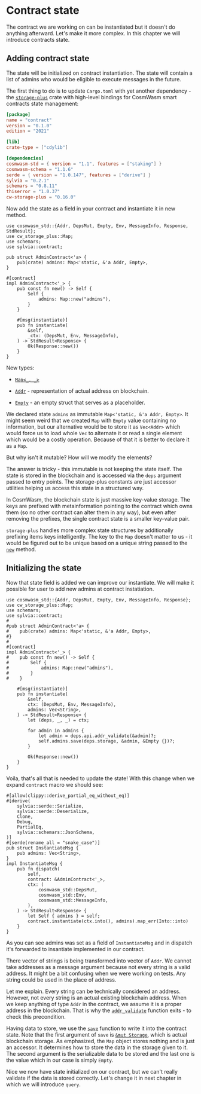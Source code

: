 # Contract state

The contract we are working on can be instantiated but it doesn't do anything afterward.
Let's make it more complex. In this chapter we will introduce contracts state.

## Adding contract state

The state will be initialized on contract instantiation. The state
will contain a list of admins who would be eligible to execute messages in the future.

The first thing to do is to update `Cargo.toml` with yet another dependency - the
[`storage-plus`](https://crates.io/crates/cw-storage-plus) crate with high-level bindings for CosmWasm
smart contracts state management:

```toml
[package]
name = "contract"
version = "0.1.0"
edition = "2021"

[lib]
crate-type = ["cdylib"]

[dependencies]
cosmwasm-std = { version = "1.1", features = ["staking"] }
cosmwasm-schema = "1.1.6"
serde = { version = "1.0.147", features = ["derive"] }
sylvia = "0.2.1"
schemars = "0.8.11"
thiserror = "1.0.37"
cw-storage-plus = "0.16.0"
```

Now add the state as a field in your contract and instantiate it in new method.

```rust,noplayground
use cosmwasm_std::{Addr, DepsMut, Empty, Env, MessageInfo, Response, StdResult};
use cw_storage_plus::Map;
use schemars;
use sylvia::contract;

pub struct AdminContract<'a> {
    pub(crate) admins: Map<'static, &'a Addr, Empty>,
}

#[contract]
impl AdminContract<'_> {
    pub const fn new() -> Self {
        Self {
            admins: Map::new("admins"),
        }
    }

    #[msg(instantiate)]
    pub fn instantiate(
        &self,
        _ctx: (DepsMut, Env, MessageInfo),
    ) -> StdResult<Response> {
        Ok(Response::new())
    }
}
```

New types:

- [`Map<_, _>`](https://docs.rs/cw-storage-plus/0.16.0/cw_storage_plus/struct.Map.html)

- [`Addr`](https://docs.rs/cosmwasm-std/0.16.0/cosmwasm_std/struct.Addr.html) - representation of
  actual address on blockchain.

- [`Empty`](https://docs.rs/cosmwasm-std/0.16.0/cosmwasm_std/struct.Empty.html) - an empty struct
  that serves as a placeholder.

We declared state `admins` as immutable `Map<'static, &'a Addr, Empty>`.
It might seem weird that we created `Map` with `Empty` value containing no information, but our
alternative would be to store it as `Vec<Addr>` which would force us to load whole `Vec` to
alternate it or read a single element which would be a costly operation.
Because of that it is better to declare it as a `Map`.

But why isn't it mutable? How will we modify the elements?

The answer is tricky - this immutable is not keeping the state itself. The state is stored in the
blockchain and is accessed via the `deps` argument passed to entry points. The storage-plus constants
are just accessor utilities helping us access this state in a structured way.

In CosmWasm, the blockchain state is just massive key-value storage. The keys are prefixed with
metainformation pointing to the contract which owns them (so no other contract can alter them in
any way), but even after removing the prefixes, the single contract state is a smaller key-value pair.

`storage-plus` handles more complex state structures by additionally prefixing items keys intelligently.
The key to the `Map` doesn't matter to us - it would be figured out to be unique based on a unique string passed to the
[`new`](https://docs.rs/cw-storage-plus/0.13.4/cw_storage_plus/struct.Item.html#method.new) method.

## Initializing the state

Now that state field is added we can improve our instantiate. We will make it possible for user to
add new admins at contract instatiation.

```rust,noplayground
use cosmwasm_std::{Addr, DepsMut, Empty, Env, MessageInfo, Response};
use cw_storage_plus::Map;
use schemars;
use sylvia::contract;
#
#pub struct AdminContract<'a> {
#    pub(crate) admins: Map<'static, &'a Addr, Empty>,
#}
#
#[contract]
impl AdminContract<'_> {
#    pub const fn new() -> Self {
#        Self {
#            admins: Map::new("admins"),
#        }
#    }

    #[msg(instantiate)]
    pub fn instantiate(
        &self,
        ctx: (DepsMut, Env, MessageInfo),
        admins: Vec<String>,
    ) -> StdResult<Response> {
        let (deps, _, _) = ctx;

        for admin in admins {
            let admin = deps.api.addr_validate(&admin)?;
            self.admins.save(deps.storage, &admin, &Empty {})?;
        }

        Ok(Response::new())
    }
}
```

Voila, that's all that is needed to update the state! With this change when we expand `contract`
macro we should see:

```rust,noplayground
#[allow(clippy::derive_partial_eq_without_eq)]
#[derive(
    sylvia::serde::Serialize,
    sylvia::serde::Deserialize,
    Clone,
    Debug,
    PartialEq,
    sylvia::schemars::JsonSchema,
)]
#[serde(rename_all = "snake_case")]
pub struct InstantiateMsg {
    pub admins: Vec<String>,
}
impl InstantiateMsg {
    pub fn dispatch(
        self,
        contract: &AdminContract<'_>,
        ctx: (
            cosmwasm_std::DepsMut,
            cosmwasm_std::Env,
            cosmwasm_std::MessageInfo,
        ),
    ) -> StdResult<Response> {
        let Self { admins } = self;
        contract.instantiate(ctx.into(), admins).map_err(Into::into)
    }
}
```

As you can see admins was set as a field of `InstantiateMsg` and in dispatch it's forwarded to
insantiate implemented in our contract.

There vector of strings is being transformed into vector of `Addr`. We cannot take addresses as a
message argument because not every string is a valid address. It might be a bit confusing when we
were working on tests. Any string could be used in the place of address.

Let me explain. Every string can be technically considered an address. However, not every string is
an actual existing blockchain address. When we keep anything of type `Addr` in the contract, we
assume it is a proper address in the blockchain. That is why the
[`addr_validate`](https://docs.rs/cosmwasm-std/1.1.0/cosmwasm_std/trait.Api.html#tymethod.addr_validate)
function exits - to check this precondition.

Having data to store, we use the [`save`](https://docs.rs/cw-storage-plus/0.16.0/cw_storage_plus/struct.Map.html#method.save)
function to write it into the contract state. Note that the first argument of `save` is
[`&mut Storage`](https://docs.rs/cosmwasm-std/1.1.0/cosmwasm_std/trait.Storage.html), which is
actual blockchain storage. As emphasized, the `Map` object stores nothing and is just an accessor.
It determines how to store the data in the storage given to it. The second argument is the
serializable data to be stored and the last one is the value which in our case is simply `Empty`.

Nice we now have state initialized on our contract, but we can't really validate if the data is
stored correctly. Let's change it in next chapter in which we will introduce `query`.
